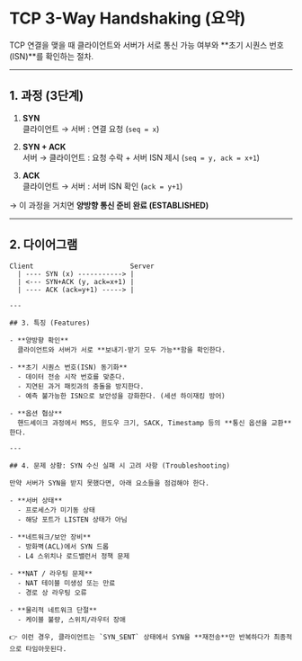 # TCP 3-Way Handshaking (요약)

TCP 연결을 맺을 때 클라이언트와 서버가 서로 통신 가능 여부와 **초기 시퀀스 번호(ISN)**를 확인하는 절차.

---

## 1. 과정 (3단계)

1. **SYN**  
   클라이언트 → 서버 : 연결 요청 (`seq = x`)

2. **SYN + ACK**  
   서버 → 클라이언트 : 요청 수락 + 서버 ISN 제시 (`seq = y, ack = x+1`)

3. **ACK**  
   클라이언트 → 서버 : 서버 ISN 확인 (`ack = y+1`)

→ 이 과정을 거치면 **양방향 통신 준비 완료 (ESTABLISHED)**

---

## 2. 다이어그램

```text
Client                        Server
  | ---- SYN (x) -----------> |
  | <--- SYN+ACK (y, ack=x+1) |
  | ---- ACK (ack=y+1) -----> |

---

## 3. 특징 (Features)

- **양방향 확인**  
  클라이언트와 서버가 서로 **보내기·받기 모두 가능**함을 확인한다.

- **초기 시퀀스 번호(ISN) 동기화**  
  - 데이터 전송 시작 번호를 맞춘다.  
  - 지연된 과거 패킷과의 충돌을 방지한다.  
  - 예측 불가능한 ISN으로 보안성을 강화한다. (세션 하이재킹 방어)

- **옵션 협상**  
  핸드셰이크 과정에서 MSS, 윈도우 크기, SACK, Timestamp 등의 **통신 옵션을 교환**한다.  

---

## 4. 문제 상황: SYN 수신 실패 시 고려 사항 (Troubleshooting)

만약 서버가 SYN을 받지 못했다면, 아래 요소들을 점검해야 한다.

- **서버 상태**  
  - 프로세스가 미기동 상태  
  - 해당 포트가 LISTEN 상태가 아님  

- **네트워크/보안 장비**  
  - 방화벽(ACL)에서 SYN 드롭  
  - L4 스위치나 로드밸런서 정책 문제  

- **NAT / 라우팅 문제**  
  - NAT 테이블 미생성 또는 만료  
  - 경로 상 라우팅 오류  

- **물리적 네트워크 단절**  
  - 케이블 불량, 스위치/라우터 장애  

👉 이런 경우, 클라이언트는 `SYN_SENT` 상태에서 SYN을 **재전송**만 반복하다가 최종적으로 타임아웃된다.
